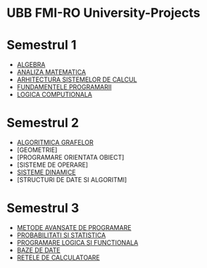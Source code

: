 # UBB FMI-RO University-Projects
# Semestrul 1
- [ALGEBRA](https://github.com/Razvanix445/Algebra)
- [ANALIZA MATEMATICA](https://github.com/Razvanix445/Mathematical-Analysis)
- [ARHITECTURA SISTEMELOR DE CALCUL](https://github.com/Razvanix445/Computer-Systems-Architecture)
- [FUNDAMENTELE PROGRAMARII](https://github.com/Razvanix445/Fundamentals-of-Programming)
- [LOGICA COMPUTIONALA](https://github.com/Razvanix445/Computational-Logic)

# Semestrul 2
- [ALGORITMICA GRAFELOR](https://github.com/Razvanix445/Graph-Algorithms)
- [GEOMETRIE]
- [PROGRAMARE ORIENTATA OBIECT]
- [SISTEME DE OPERARE]
- [SISTEME DINAMICE](https://github.com/Razvanix445/Dynamical-Systems)
- [STRUCTURI DE DATE SI ALGORITMI]

# Semestrul 3
- [METODE AVANSATE DE PROGRAMARE](https://github.com/Razvanix445/Advanced-Methods-of-Programming)
- [PROBABILITATI SI STATISTICA](https://github.com/Razvanix445/Probabilities-and-Statistics)
- [PROGRAMARE LOGICA SI FUNCTIONALA](https://github.com/Razvanix445/Logic-and-Functional-Programming)
- [BAZE DE DATE](https://github.com/Razvanix445/Databases)
- [RETELE DE CALCULATOARE](https://github.com/Razvanix445/Computer-Networks)
